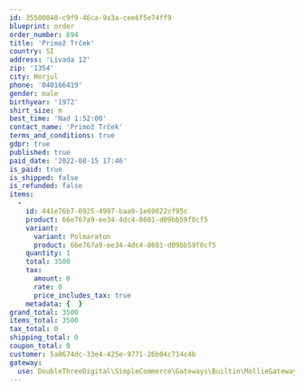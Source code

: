 ```yaml
---
id: 35500040-c9f9-46ca-9a3a-cee6f5e74ff9
blueprint: order
order_number: 694
title: 'Primož Trček'
country: SI
address: 'Livada 12'
zip: '1354'
city: Horjul
phone: '040166419'
gender: male
birthyear: '1972'
shirt_size: m
best_time: 'Nad 1:52:00'
contact_name: 'Primož Trček'
terms_and_conditions: true
gdpr: true
published: true
paid_date: '2022-08-15 17:46'
is_paid: true
is_shipped: false
is_refunded: false
items:
  -
    id: 441e76b7-6925-4997-baa9-1e69022cf95c
    product: 66e767a9-ee34-4dc4-8681-d09bb59f0cf5
    variant:
      variant: Polmaraton
      product: 66e767a9-ee34-4dc4-8681-d09bb59f0cf5
    quantity: 1
    total: 3500
    tax:
      amount: 0
      rate: 0
      price_includes_tax: true
    metadata: {  }
grand_total: 3500
items_total: 3500
tax_total: 0
shipping_total: 0
coupon_total: 0
customer: 5a8674dc-33e4-425e-9771-26b04c714c4b
gateway:
  use: DoubleThreeDigital\SimpleCommerce\Gateways\Builtin\MollieGateway
---
```

